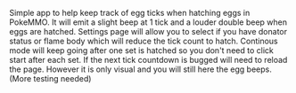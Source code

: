 Simple app to help keep track of egg ticks when hatching eggs in PokeMMO.
It will emit a slight beep at 1 tick and a louder double beep when eggs are hatched.
Settings page will allow you to select if you have donator status or flame body which will reduce the tick count to hatch.
Continous mode will keep going after one set is hatched so you don't need to click start after each set.
If the next tick countdown is bugged will need to reload the page. However it is only visual and you will still here the egg beeps. (More testing needed)
